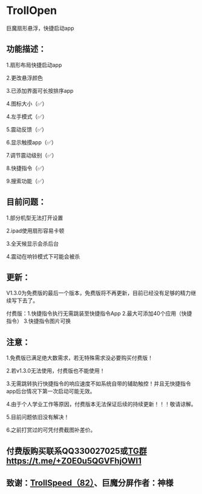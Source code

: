 # TrollOpen
巨魔扇形悬浮，快捷启动app

## 功能描述：
1.扇形布局快捷启动app

2.更改悬浮颜色

3.已添加界面可长按排序app

4.图标大小（✅）

4.左手模式（✅）

5.震动反馈（✅）

6.显示触摸app（✅）

7.调节震动级别（✅）

8.快捷指令（✅）

9.搜索功能（✅）

## 目前问题：
1.部分机型无法打开设置

2.ipad使用扇形容易卡顿

3.全天候显示会杀后台

4.震动在响铃模式下可能会被杀

## 更新：
V1.3.0为免费版的最后一个版本，免费版将不再更新，目前已经没有足够的精力继续写下去了。

付费版：1.快捷指令执行无需跳装至快捷指令App 2.最大可添加40个应用（快捷指令） 3.快捷指令图片可换

## 注意：
1.免费版已满足绝大数需求，若无特殊需求没必要购买付费版！

2.若v1.3.0无法使用，付费版也不能使用！

3.无需跳转执行快捷指令的响应速度不如系统自带的辅助触控！并且无快捷指令app后台情况下第一次启动可能无效。

4.由于个人学业工作等原因，付费版本无法保证后续的持续更新！！！敬请谅解。

5.目前问题依旧没有解决！

6.之前打赏过的可凭付费截图补差价。

## 付费版购买联系QQ330027025或[TG群https://t.me/+Z0E0u5QGVFhjOWI1](https://t.me/+Z0E0u5QGVFhjOWI1)

## 致谢：[TrollSpeed（82）](https://github.com/Lessica/TrollSpeed)、巨魔分屏作者：神様
